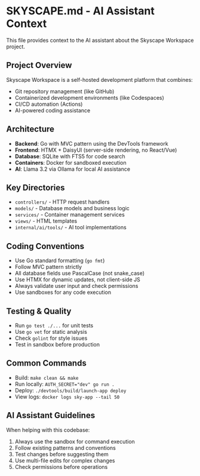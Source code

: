 # SKYSCAPE.md - AI Assistant Context

This file provides context to the AI assistant about the Skyscape Workspace project.

## Project Overview
Skyscape Workspace is a self-hosted development platform that combines:
- Git repository management (like GitHub)
- Containerized development environments (like Codespaces)
- CI/CD automation (Actions)
- AI-powered coding assistance

## Architecture
- **Backend**: Go with MVC pattern using the DevTools framework
- **Frontend**: HTMX + DaisyUI (server-side rendering, no React/Vue)
- **Database**: SQLite with FTS5 for code search
- **Containers**: Docker for sandboxed execution
- **AI**: Llama 3.2 via Ollama for local AI assistance

## Key Directories
- `controllers/` - HTTP request handlers
- `models/` - Database models and business logic
- `services/` - Container management services
- `views/` - HTML templates
- `internal/ai/tools/` - AI tool implementations

## Coding Conventions
- Use Go standard formatting (`go fmt`)
- Follow MVC pattern strictly
- All database fields use PascalCase (not snake_case)
- Use HTMX for dynamic updates, not client-side JS
- Always validate user input and check permissions
- Use sandboxes for any code execution

## Testing & Quality
- Run `go test ./...` for unit tests
- Use `go vet` for static analysis
- Check `golint` for style issues
- Test in sandbox before production

## Common Commands
- Build: `make clean && make`
- Run locally: `AUTH_SECRET="dev" go run .`
- Deploy: `./devtools/build/launch-app deploy`
- View logs: `docker logs sky-app --tail 50`

## AI Assistant Guidelines
When helping with this codebase:
1. Always use the sandbox for command execution
2. Follow existing patterns and conventions
3. Test changes before suggesting them
4. Use multi-file edits for complex changes
5. Check permissions before operations